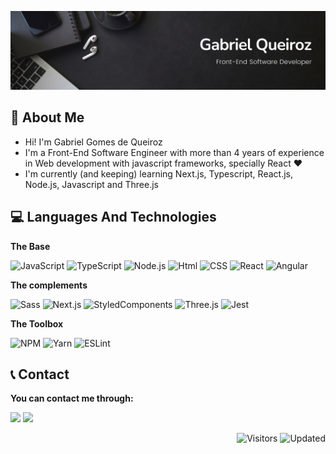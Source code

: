 ![](https://github.com/Gabroiz/Gabroiz/blob/master/Personal%20Banner.png)

## 🙂 About Me
 - Hi! I'm Gabriel Gomes de Queiroz
 - I'm a Front-End Software Engineer with more than 4 years of experience in Web development with javascript frameworks, specially React ❤
 - I'm currently (and keeping) learning Next.js, Typescript, React.js, Node.js, Javascript and Three.js

## 💻 Languages And Technologies

 **The Base**

![JavaScript](https://img.shields.io/badge/-JavaScript-000?&logo=JavaScript)
![TypeScript](https://img.shields.io/badge/-TypeScript-000?&logo=TypeScript)
![Node.js](https://img.shields.io/badge/-Node.js-000?&logo=node.js)
![Html](https://img.shields.io/badge/-HTML-000?&logo=HTML5)
![CSS](https://img.shields.io/badge/-CSS-000?&logo=css3&logoColor=blue)
![React](https://img.shields.io/badge/-React-000?&logo=React)
![Angular](https://img.shields.io/badge/-Angular-000?&logo=Angular&logoColor=f10)

 **The complements**

![Sass](https://img.shields.io/badge/-Sass-000?&logo=Sass)
![Next.js](https://img.shields.io/badge/-Next.js-000?&logo=Next.js)
![StyledComponents](https://img.shields.io/badge/-Styled%20Components-000?&logo=Styled-components)
![Three.js](https://img.shields.io/badge/-Three.js-000?&logo=Three.js)
![Jest](https://img.shields.io/badge/-Jest-000?&logo=Jest)

 **The Toolbox**

![NPM](https://img.shields.io/badge/-Npm-000?&logo=NPM)
![Yarn](https://img.shields.io/badge/-Yarn-000?&logo=Yarn)
![ESLint](https://img.shields.io/badge/-ESLint-000?&logo=ESLint)

## 📞 Contact

**You can contact me through:**

<a target="_blank" href="https://www.linkedin.com/in/gabroiz/"><img src="https://img.shields.io/badge/-LinkedIn-000?&logo=LinkedIn&logoColor=07b" /></a>
<a target="_blank" href="https://mail.google.com/mail/u/0/?fs=1&tf=cm&to=gabroiz.2000@gmail.com"><img src="https://img.shields.io/badge/-Gmail-000?&logo=Gmail" /></a>


<p align="right">
  <img alt="Visitors" src="https://komarev.com/ghpvc/?username=Gabroiz&color=lightgrey&style=flat-square&label=Visitors">
  <img alt="Updated" src="https://img.shields.io/static/v1?label=Updated&message=Febuary+2023&color=lightgrey&style=flat-square">
</p>
